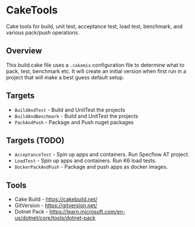 # CakeTools
Cake tools for build, unit test, acceptance test, load test, benchmark, and various pack/push operations.

## Overview
This build.cake file uses a `.cakemix` configuration file to determine what to pack, test, benchmark etc. It will create an initial version when first run in a project that will make a best guess default setup.

## Targets
* `BuildAndTest` - Build and UnitTest the projects
* `BuildAndBenchmark` - Build and UnitTest the projects
* `PackAndPush` - Package and Push nuget packages

## Targets (TODO)
* `AcceptanceTest` - Spin up apps and containers. Run Specflow AT project.
* `LoadTest` - Spin up apps and containers. Run K6 load tests.
* `DockerPackAndPush` - Package and push apps as docker images.

## Tools
* Cake Build - https://cakebuild.net/
* GitVersion - https://gitversion.net/
* Dotnet Pack - https://learn.microsoft.com/en-us/dotnet/core/tools/dotnet-pack
